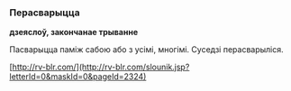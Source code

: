 ### Перасварыцца
**дзеяслоў, закончанае трыванне**

Пасварыцца паміж сабою або з усімі, многімі. Суседзі перасварыліся.

<a rel="author">[http://rv-blr.com/](http://rv-blr.com/slounik.jsp?letterId=0&maskId=0&pageId=2324)</a>
